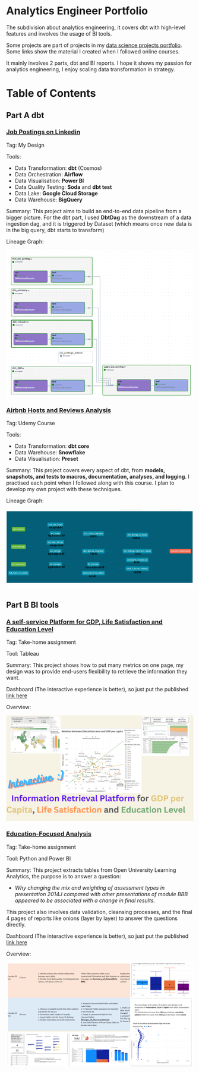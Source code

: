 # Analytics Engineer Portfolio
The subdivision about analytics engineering, it covers dbt with high-level features and involves the usage of BI tools.

Some projects are part of projects in my [data science projects portfolio](https://github.com/xiangivyli/data-science-portfolio/blob/main/README.md). Some links show the material I created when I followed online courses.

It mainly involves 2 parts, dbt and BI reports. I hope it shows my passion for analytics engineering, I enjoy scaling data transformation in strategy.
# Table of Contents

## Part A dbt

### [Job Postings on Linkedin](https://github.com/xiangivyli/data-science-portfolio/tree/main/part_a_job_posting_linkedin_pipeline/airflow/dags/dbt)
Tag: My Design

Tools:
 - Data Transformation: **dbt** (Cosmos)
 - Data Orchestration: **Airflow**
 - Data Visualisation: **Power BI**
 - Data Quality Testing: **Soda** and **dbt test**
 - Data Lake: **Google Cloud Storage**
 - Data Warehouse: **BigQuery**

Summary:
This project aims to build an end-to-end data pipeline from a bigger picture. For the dbt part, I used **DbtDag** as the downstream of a data ingestion dag, and it is triggered by Dataset (which means once new data is in the big query, dbt starts to transform)

Lineage Graph:
<p align = "center">
<img src="src/dbt_dag_trans_test_bigquery_linkedin.png">
</p>

### [Airbnb Hosts and Reviews Analysis](https://github.com/xiangivyli/the_dbt_bootcamp)
Tag: Udemy Course

Tools:
 - Data Transformation: **dbt core**
 - Data Warehouse: **Snowflake**
 - Data Visualisation: **Preset**

Summary: 
This project covers every aspect of dbt, from **models, snapshots, and tests to macros, documentation, analyses, and logging**. I practised each point when I followed along with this course. I plan to develop my own project with these techniques.

Lineage Graph:
<p align = "center">
<img src="src/dbt_documentation_snowflake_airbnb.png">
</p>

## Part B BI tools

### [A self-service Platform for GDP, Life Satisfaction and Education Level](https://xiangivyli.com/blog/an-information-retrieval-platform-for-gdp-satisfaction-education)
Tag: Take-home assignment

Tool: Tableau

Summary: 
This project shows how to put many metrics on one page, my design was to provide end-users flexibility to retrieve the information they want.

Dashboard (The interactive experience is better), so just put the published [link here](https://public.tableau.com/app/profile/xiang.li5182/viz/PersonalProjectsIvyLi/KeyEducation?publish=yesKey)

Overview:
<p align = "center">
<img src="src/tableau_gdp_education_life.png">

### [Education-Focused Analysis](https://xiangivyli.com/blog/education-focused-analysis-assessment-types-final-results)
Tag: Take-home assignment

Tool: Python and Power BI

Summary:
This project extracts tables from Open University Learning Analytics, the purpose is to answer a question: 
 - *Why changing the mix and weighting of assessment types in presentation 2014J compared with other presentations of module BBB appeared to be associated with a change in final results.*

This project also involves data validation, cleansing processes, and the final 4 pages of reports like onions (layer by layer) to answer the questions directly.

Dashboard (The interactive experience is better), so just put the published [link here](https://www.novypro.com/project/education-focused-analysis-how-assessment-types-shape-the-final-result)

Overview:
<p align = "center">
<img src="src/powerbi_education_report.png">
</p>


